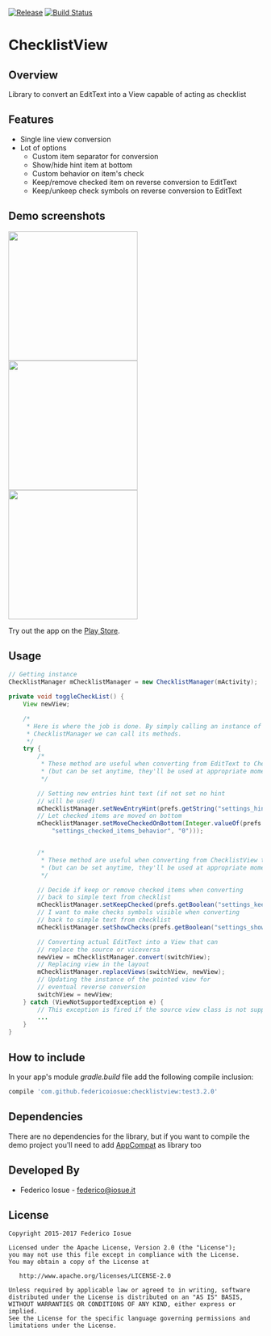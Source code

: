 [![Release](https://jitpack.io/v/federicoiosue/checklistview.svg)](https://jitpack.io/#federicoiosue/checklistview)
[![Build Status](https://travis-ci.org/federicoiosue/checklistview.svg?branch=develop)](https://travis-ci.org/federicoiosue/checklistview)

# ChecklistView

## Overview

Library to convert an EditText into a View capable of acting as checklist

## Features
- Single line view conversion
- Lot of options
  - Custom item separator for conversion
  - Show/hide hint item at bottom
  - Custom behavior on item's check
  - Keep/remove checked item on reverse conversion to EditText
  - Keep/unkeep check symbols on reverse conversion to EditText



## Demo screenshots

<img src="01.png" width="256"><img src="02.png" width="256"> <img src="03.png" width="256">


Try out the app on the [Play Store](https://play.google.com/store/apps/details?id=it.feio.android.checklistview.demo).


## Usage

```java
// Getting instance
ChecklistManager mChecklistManager = new ChecklistManager(mActivity);

private void toggleCheckList() {
    View newView;

    /*
     * Here is where the job is done. By simply calling an instance of the
     * ChecklistManager we can call its methods.
     */
    try {
        /* 
         * These method are useful when converting from EditText to ChecklistView
         * (but can be set anytime, they'll be used at appropriate moment)
         */

        // Setting new entries hint text (if not set no hint
        // will be used)
        mChecklistManager.setNewEntryHint(prefs.getString("settings_hint", ""));
        // Let checked items are moved on bottom
        mChecklistManager.setMoveCheckedOnBottom(Integer.valueOf(prefs.getString(
            "settings_checked_items_behavior", "0")));


        /* 
         * These method are useful when converting from ChecklistView to EditText 
         * (but can be set anytime, they'll be used at appropriate moment)
         */

        // Decide if keep or remove checked items when converting 
        // back to simple text from checklist
        mChecklistManager.setKeepChecked(prefs.getBoolean("settings_keep_checked", true));
        // I want to make checks symbols visible when converting 
        // back to simple text from checklist
        mChecklistManager.setShowChecks(prefs.getBoolean("settings_show_checks", false));

        // Converting actual EditText into a View that can
        // replace the source or viceversa
        newView = mChecklistManager.convert(switchView);
        // Replacing view in the layout
        mChecklistManager.replaceViews(switchView, newView);
        // Updating the instance of the pointed view for
        // eventual reverse conversion
        switchView = newView;
    } catch (ViewNotSupportedException e) {
        // This exception is fired if the source view class is not supported
        ...
    }
}
```

## How to include

In your app's module *gradle.build* file add the following compile inclusion:

``` groovy
compile 'com.github.federicoiosue:checklistview:test3.2.0'
```

## Dependencies

There are no dependencies for the library, but if you want to compile the demo project you'll need to add [AppCompat](http://developer.android.com/tools/support-library/features.html) as library too

## Developed By

* Federico Iosue - <federico@iosue.it>


## License

    Copyright 2015-2017 Federico Iosue

    Licensed under the Apache License, Version 2.0 (the "License");
    you may not use this file except in compliance with the License.
    You may obtain a copy of the License at
    
       http://www.apache.org/licenses/LICENSE-2.0
    
    Unless required by applicable law or agreed to in writing, software
    distributed under the License is distributed on an "AS IS" BASIS,
    WITHOUT WARRANTIES OR CONDITIONS OF ANY KIND, either express or implied.
    See the License for the specific language governing permissions and
    limitations under the License.


​    
